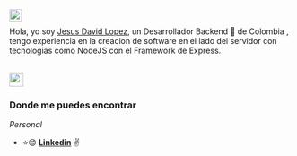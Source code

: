 
<a href="https://www.linkedin.com/in/hebertdev/">
  <img align="left" alt="hebertdev1 LinkdeIN" width="22px" src="https://cdn.jsdelivr.net/npm/simple-icons@v3/icons/linkedin.svg" />
</a>





<br />

 Hola, yo soy [Jesus David Lopez](https://hebertdev.tk/), un Desarrollador Backend 🚀 de Colombia , tengo experiencia en la creacion de software en el lado del servidor con tecnologias como  NodeJS con el Framework de Express.
<br />
<br />

<img src="https://static.wixstatic.com/media/669128_ec1c7a78e9694aec8a07c2e48b292ae1~mv2.gif" width="25px">


### Donde me puedes encontrar

_Personal_

- :star::blush:  **[Linkedin](https://www.linkedin.com/in/jes%C3%BAs-david-betancourth-lopez-1165b9229/)** :v:
